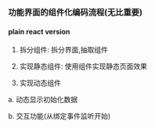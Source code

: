 ### 功能界面的组件化编码流程(无比重要)

#### plain react version

1. 拆分组件: 拆分界面,抽取组件

2. 实现静态组件: 使用组件实现静态页面效果

3. 实现动态组件

a. 动态显示初始化数据

b. 交互功能(从绑定事件监听开始)
